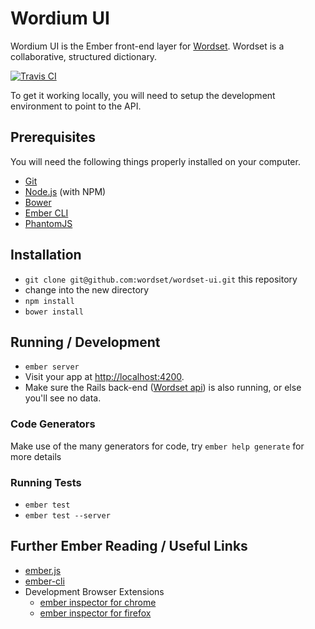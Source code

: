 # Wordium UI

Wordium UI is the Ember front-end layer for [Wordset](https://www.wordset.org). Wordset is a collaborative, structured dictionary.

[![Travis CI](https://travis-ci.org/wordset/wordset-ui.png?branch=master)](https://travis-ci.org/wordset/wordset-ui)

To get it working locally, you will need to setup the development environment to point to the API.

## Prerequisites

You will need the following things properly installed on your computer.

* [Git](http://git-scm.com/)
* [Node.js](http://nodejs.org/) (with NPM)
* [Bower](http://bower.io/)
* [Ember CLI](http://www.ember-cli.com/)
* [PhantomJS](http://phantomjs.org/)

## Installation

* `git clone git@github.com:wordset/wordset-ui.git` this repository
* change into the new directory
* `npm install`
* `bower install`

## Running / Development

* `ember server`
* Visit your app at [http://localhost:4200](http://localhost:4200).
* Make sure the Rails back-end ([Wordset api](http://github.com/wordset/wordset-api)) is also running, or else you'll see no data.

### Code Generators

Make use of the many generators for code, try `ember help generate` for more details

### Running Tests

* `ember test`
* `ember test --server`

## Further Ember Reading / Useful Links

* [ember.js](http://emberjs.com/)
* [ember-cli](http://www.ember-cli.com/)
* Development Browser Extensions
  * [ember inspector for chrome](https://chrome.google.com/webstore/detail/ember-inspector/bmdblncegkenkacieihfhpjfppoconhi)
  * [ember inspector for firefox](https://addons.mozilla.org/en-US/firefox/addon/ember-inspector/)
